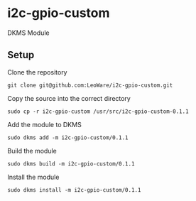 # i2c-gpio-custom

DKMS Module

## Setup

Clone the repository

```shell
git clone git@github.com:LeoWare/i2c-gpio-custom.git
```

Copy the source into the correct directory

```shell
sudo cp -r i2c-gpio-custom /usr/src/i2c-gpio-custom-0.1.1
```

Add the module to DKMS
```shell
sudo dkms add -m i2c-gpio-custom/0.1.1
```

Build the module
```shell
sudo dkms build -m i2c-gpio-custom/0.1.1
```

Install the module
```shell
sudo dkms install -m i2c-gpio-custom/0.1.1
```

